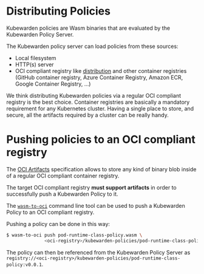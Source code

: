 # Distributing Policies

Kubewarden policies are Wasm binaries that are evaluated by the
Kubewarden Policy Server.

The Kubewarden policy server can load policies from these
sources:

  * Local filesystem
  * HTTP(s) server
  * OCI compliant registry like [distribution](https://github.com/distribution/distribution)
    and other container registries (GitHub container registry, Azure Container
    Registry, Amazon ECR, Google Container Registry, ...)

We think distributing Kubewarden policies via a regular OCI compliant
registry is the best choice. Container registries are basically a
mandatory requirement for any Kubernetes cluster. Having a single
place to store, and secure, all the artifacts required by a cluster
can be really handy.

# Pushing policies to an OCI compliant registry

The [OCI Artifacts](https://github.com/opencontainers/artifacts)
specification allows to store any kind of binary blob inside of a
regular OCI compliant container registry.

The target OCI compliant registry **must support artifacts** in order
to successfully push a Kubewarden Policy to it.

The [`wasm-to-oci`](https://github.com/engineerd/wasm-to-oci) command line tool
can be used to push a Kubewarden Policy to an OCI compliant registry.

Pushing a policy can be done in this way:

```bash
$ wasm-to-oci push pod-runtime-class-policy.wasm \
              <oci-registry>/kubewarden-policies/pod-runtime-class-policy:v0.0.1
```

The policy can then be referenced from the Kubewarden Policy Server as
`registry://<oci-registry>/kubewarden-policies/pod-runtime-class-policy:v0.0.1`.
